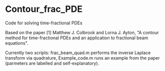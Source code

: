 # Contour_frac_PDE
Code for solving time-fractional PDEs

Based on the paper [1] Matthew J. Colbrook and Lorna J. Ayton, "A contour method for time-fractional PDEs and an application to fractional beam equations".

Currently two scripts: frac_beam_quad.m performs the inverse Laplace transform via quadrature, Example_code.m runs an example from the paper (parmeters are labelled and self-explanatory).
